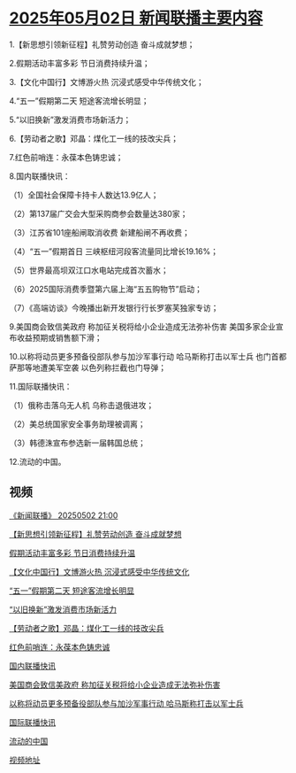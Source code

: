 # [2025年05月02日 新闻联播主要内容](https://tv.cctv.com/lm/xwlb/day/20250502.shtml)

1.【新思想引领新征程】礼赞劳动创造 奋斗成就梦想；

2.假期活动丰富多彩 节日消费持续升温；

3.【文化中国行】文博游火热 沉浸式感受中华传统文化；

4.“五一”假期第二天 短途客流增长明显；

5.“以旧换新”激发消费市场新活力；

6.【劳动者之歌】邓晶：煤化工一线的技改尖兵；

7.红色前哨连：永葆本色铸忠诚；

8.国内联播快讯：

（1）全国社会保障卡持卡人数达13.9亿人；

（2）第137届广交会大型采购商参会数量达380家；

（3）江苏省101座船闸取消收费 新建船闸不再收费；

（4）“五一”假期首日 三峡枢纽河段客流量同比增长19.16%；

（5）世界最高坝双江口水电站完成首次蓄水；

（6）2025国际消费季暨第六届上海“五五购物节”启动；

（7）《高端访谈》今晚播出新开发银行行长罗塞芙独家专访；

9.美国商会致信美政府 称加征关税将给小企业造成无法弥补伤害 美国多家企业宣布收益预期或销售额下滑；

10.以称将动员更多预备役部队参与加沙军事行动 哈马斯称打击以军士兵 也门首都萨那等地遭美军空袭 以色列称拦截也门导弹；

11.国际联播快讯：

（1）俄称击落乌无人机 乌称击退俄进攻；

（2）美总统国家安全事务助理被调离；

（3）韩德洙宣布参选新一届韩国总统；

12.流动的中国。

## 视频

[《新闻联播》 20250502 21:00](https://tv.cctv.com/2025/05/02/VIDE33Ouv3neEKDDZiRzB6bW250502.shtml)

[【新思想引领新征程】礼赞劳动创造 奋斗成就梦想](https://tv.cctv.com/2025/05/02/VIDE7DLUrH2uO0d6xsfqNsf3250502.shtml)

[假期活动丰富多彩 节日消费持续升温](https://tv.cctv.com/2025/05/02/VIDEsSfvPtZAhcWCYxagqN51250502.shtml)

[【文化中国行】文博游火热 沉浸式感受中华传统文化](https://tv.cctv.com/2025/05/02/VIDEDymNKgMxdjMLfgFe74Kw250502.shtml)

[“五一”假期第二天 短途客流增长明显](https://tv.cctv.com/2025/05/02/VIDEuByqocmKCGeDcvM1fs8b250502.shtml)

[“以旧换新”激发消费市场新活力](https://tv.cctv.com/2025/05/02/VIDE3LOh8dL90Ps9DrjHwugO250502.shtml)

[【劳动者之歌】邓晶：煤化工一线的技改尖兵](https://tv.cctv.com/2025/05/02/VIDEiN5Jyq3zdwFqjmTVPiUx250502.shtml)

[红色前哨连：永葆本色铸忠诚](https://tv.cctv.com/2025/05/02/VIDEnu1xWdn6PF1jCgQbv8JY250502.shtml)

[国内联播快讯](https://tv.cctv.com/2025/05/02/VIDE3ttawAhuRwJ43Rfsmmuj250502.shtml)

[美国商会致信美政府 称加征关税将给小企业造成无法弥补伤害](https://tv.cctv.com/2025/05/02/VIDEatLmBEPR0gBtKTwlmMkb250502.shtml)

[以称将动员更多预备役部队参与加沙军事行动 哈马斯称打击以军士兵](https://tv.cctv.com/2025/05/02/VIDEBtrJixQLIeAjUHCNw3Xs250502.shtml)

[国际联播快讯](https://tv.cctv.com/2025/05/02/VIDEzLDUonS71AFXflU2DlTL250502.shtml)

[流动的中国](https://tv.cctv.com/2025/05/02/VIDEkhYPLQisz965JgJ86z6P250502.shtml)

[视频地址](https://tv.cctv.com/lm/xwlb/day/20250502.shtml) 

